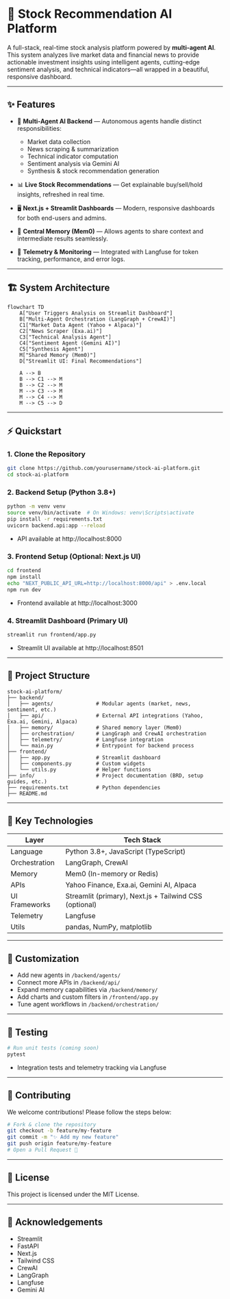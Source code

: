 # 🧠 Stock Recommendation AI Platform

A full-stack, real-time stock analysis platform powered by **multi-agent AI**. This system analyzes live market data and financial news to provide actionable investment insights using intelligent agents, cutting-edge sentiment analysis, and technical indicators—all wrapped in a beautiful, responsive dashboard.

---

## ✨ Features

- 🔁 **Multi-Agent AI Backend** — Autonomous agents handle distinct responsibilities:
  - Market data collection
  - News scraping & summarization
  - Technical indicator computation
  - Sentiment analysis via Gemini AI
  - Synthesis & stock recommendation generation

- 📊 **Live Stock Recommendations** — Get explainable buy/sell/hold insights, refreshed in real time.

- 🖥️ **Next.js + Streamlit Dashboards** — Modern, responsive dashboards for both end-users and admins.

- 🧠 **Central Memory (Mem0)** — Allows agents to share context and intermediate results seamlessly.

- 📡 **Telemetry & Monitoring** — Integrated with Langfuse for token tracking, performance, and error logs.

---

## 🏗️ System Architecture

```mermaid
flowchart TD
    A["User Triggers Analysis on Streamlit Dashboard"]
    B["Multi-Agent Orchestration (LangGraph + CrewAI)"]
    C1["Market Data Agent (Yahoo + Alpaca)"]
    C2["News Scraper (Exa.ai)"]
    C3["Technical Analysis Agent"]
    C4["Sentiment Agent (Gemini AI)"]
    C5["Synthesis Agent"]
    M["Shared Memory (Mem0)"]
    D["Streamlit UI: Final Recommendations"]

    A --> B
    B --> C1 --> M
    B --> C2 --> M
    M --> C3 --> M
    M --> C4 --> M
    M --> C5 --> D
```

---

## ⚡ Quickstart

### 1. Clone the Repository
```bash
git clone https://github.com/yourusername/stock-ai-platform.git
cd stock-ai-platform
```

### 2. Backend Setup (Python 3.8+)
```bash
python -m venv venv
source venv/bin/activate  # On Windows: venv\Scripts\activate
pip install -r requirements.txt
uvicorn backend.api:app --reload
```
- API available at http://localhost:8000

### 3. Frontend Setup (Optional: Next.js UI)
```bash
cd frontend
npm install
echo "NEXT_PUBLIC_API_URL=http://localhost:8000/api" > .env.local
npm run dev
```
- Frontend available at http://localhost:3000

### 4. Streamlit Dashboard (Primary UI)
```bash
streamlit run frontend/app.py
```
- Streamlit UI available at http://localhost:8501

---

## 📁 Project Structure

```
stock-ai-platform/
├── backend/
│   ├── agents/              # Modular agents (market, news, sentiment, etc.)
│   ├── api/                 # External API integrations (Yahoo, Exa.ai, Gemini, Alpaca)
│   ├── memory/              # Shared memory layer (Mem0)
│   ├── orchestration/       # LangGraph and CrewAI orchestration
│   ├── telemetry/           # Langfuse integration
│   └── main.py              # Entrypoint for backend process
├── frontend/
│   ├── app.py               # Streamlit dashboard
│   ├── components.py        # Custom widgets
│   └── utils.py             # Helper functions
├── info/                    # Project documentation (BRD, setup guides, etc.)
├── requirements.txt         # Python dependencies
├── README.md
```

---

## 🧹 Key Technologies

| Layer         | Tech Stack                                 |
|-------------- |--------------------------------------------|
| Language      | Python 3.8+, JavaScript (TypeScript)       |
| Orchestration | LangGraph, CrewAI                          |
| Memory        | Mem0 (In-memory or Redis)                  |
| APIs          | Yahoo Finance, Exa.ai, Gemini AI, Alpaca   |
| UI Frameworks | Streamlit (primary), Next.js + Tailwind CSS (optional) |
| Telemetry     | Langfuse                                   |
| Utils         | pandas, NumPy, matplotlib                  |

---

## 🔧 Customization
- Add new agents in `/backend/agents/`
- Connect more APIs in `/backend/api/`
- Expand memory capabilities via `/backend/memory/`
- Add charts and custom filters in `/frontend/app.py`
- Tune agent workflows in `/backend/orchestration/`

---

## 🧪 Testing
```bash
# Run unit tests (coming soon)
pytest
```
- Integration tests and telemetry tracking via Langfuse

---

## 🤝 Contributing
We welcome contributions! Please follow the steps below:

```bash
# Fork & clone the repository
git checkout -b feature/my-feature
git commit -m "✨ Add my new feature"
git push origin feature/my-feature
# Open a Pull Request 🎉
```

---

## 📄 License
This project is licensed under the MIT License.

---

## 🙏 Acknowledgements
- Streamlit
- FastAPI
- Next.js
- Tailwind CSS
- CrewAI
- LangGraph
- Langfuse
- Gemini AI
